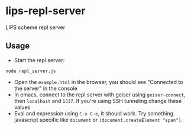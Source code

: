 # lips-repl-server

LIPS scheme repl server

## Usage

- Start the repl server:

```
node repl_server.js
```

- Open the `example.html` in the browser, you should see "Connected to the server" in the console
- In emacs, connect to the repl server with geiser using `geiser-connect`, then `localhost` and `1337`. If you're using SSH tunneling change these values
- Eval and expression using `C-x C-e`, it should work. Try something javascript specific like `document` or `(document.createElement "span")`. 
